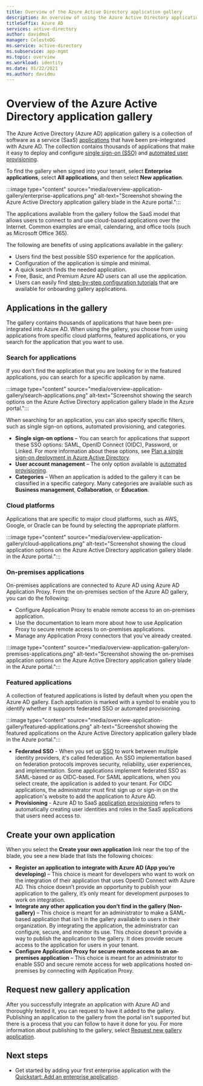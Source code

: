 ```yaml
---
title: Overview of the Azure Active Directory application gallery
description: An overview of using the Azure Active Directory application gallery.
titleSuffix: Azure AD
services: active-directory
author: davidmu1
manager: CelesteDG
ms.service: active-directory
ms.subservice: app-mgmt
ms.topic: overview
ms.workload: identity
ms.date: 01/22/2021
ms.author: davidmu
---
```


# Overview of the Azure Active Directory application gallery

The Azure Active Directory (Azure AD) application gallery is a collection of software as a service (SaaS) [applications](../develop/app-objects-and-service-principals.md) that have been pre-integrated with Azure AD. The collection contains thousands of applications that make it easy to deploy and configure [single sign-on (SSO)](../develop/single-sign-on-saml-protocol.md) and [automated user provisioning](../app-provisioning/user-provisioning.md).

To find the gallery when signed into your tenant, select **Enterprise applications**, select **All applications**, and then select **New application**.

:::image type="content" source="media/overview-application-gallery/enterprise-applications.png" alt-text="Screenshot showing the Azure Active Directory application gallery blade in the Azure portal.":::

The applications available from the gallery follow the SaaS model that allows users to connect to and use cloud-based applications over the Internet. Common examples are email, calendaring, and office tools (such as Microsoft Office 365). 

The following are benefits of using applications available in the gallery:

- Users find the best possible SSO experience for the application.
- Configuration of the application is simple and minimal.
- A quick search finds the needed application.
- Free, Basic, and Premium Azure AD users can all use the application.
- Users can easily find [step-by-step configuration tutorials](../saas-apps/tutorial-list.md) that are available for onboarding gallery applications.

## Applications in the gallery

The gallery contains thousands of applications that have been pre-integrated into Azure AD. When using the gallery, you choose from using applications from specific cloud platforms, featured applications, or you search for the application that you want to use.

### Search for applications

If you don’t find the application that you are looking for in the featured applications, you can search for a specific application by name. 

:::image type="content" source="media/overview-application-gallery/search-applications.png" alt-text="Screenshot showing the search options on the Azure Active Directory application gallery blade in the Azure portal.":::

When searching for an application, you can also specify specific filters, such as single sign-on options, automated provisioning, and categories. 

- **Single sign-on options** – You can search for applications that support these SSO options: SAML, OpenID Connect (OIDC), Password, or Linked. For more information about these options, see [Plan a single sign-on deployment in Azure Active Directory](plan-sso-deployment.md).
- **User account management** – The only option available is [automated provisioning](../app-provisioning/user-provisioning.md).
- **Categories** – When an application is added to the gallery it can be classified in a specific category. Many categories are available such as **Business management**, **Collaboration**, or **Education**.

### Cloud platforms

Applications that are specific to major cloud platforms, such as AWS, Google, or Oracle can be found by selecting the appropriate platform.

:::image type="content" source="media/overview-application-gallery/cloud-applications.png" alt-text="Screenshot showing the cloud application options on the Azure Active Directory application gallery blade in the Azure portal.":::

### On-premises applications

On-premises applications are connected to Azure AD using Azure AD Application Proxy. From the on-premises section of the Azure AD gallery, you can do the following:

- Configure Application Proxy to enable remote access to an on-premises application.
- Use the documentation to learn more about how to use Application Proxy to secure remote access to on-premises applications.
- Manage any Application Proxy connectors that you've already created.

:::image type="content" source="media/overview-application-gallery/on-premises-applications.png" alt-text="Screenshot showing the on-premises application options on the Azure Active Directory application gallery blade in the Azure portal.":::

### Featured applications

A collection of featured applications is listed by default when you open the Azure AD gallery. Each application is marked with a symbol to enable you to identify whether it supports federated SSO or automated provisioning.

:::image type="content" source="media/overview-application-gallery/featured-applications.png" alt-text="Screenshot showing the featured applications on the Azure Active Directory application gallery blade in the Azure portal.":::

- **Federated SSO** - When you set up [SSO](what-is-single-sign-on.md) to work between multiple identity providers, it's called federation. An SSO implementation based on federation protocols improves security, reliability, user experiences, and implementation. Some applications implement federated SSO as SAML-based or as OIDC-based. For SAML applications, when you select create, the application is added to your tenant. For OIDC applications, the administrator must first sign up or sign-in on the application's website to add the application to Azure AD.
- **Provisioning** - Azure AD to SaaS [application provisioning](../app-provisioning/user-provisioning.md) refers to automatically creating user identities and roles in the SaaS applications that users need access to.

## Create your own application

When you select the **Create your own application** link near the top of the blade, you see a new blade that lists the following choices:

- **Register an application to integrate with Azure AD (App you’re developing)** – This choice is meant for developers who want to work on the integration of their application that uses OpenID Connect with Azure AD. This choice doesn’t provide an opportunity to publish your application to the gallery, it’s only meant for development purposes to work on integration.
- **Integrate any other application you don’t find in the gallery (Non-gallery)** – This choice is meant for an administrator to make a SAML-based application that isn't in the gallery available to users in their organization. By integrating the application, the administrator can configure, secure, and monitor its use. This choice doesn’t provide a way to publish the application to the gallery. It does provide secure access to the application for users in your tenant.
- **Configure Application Proxy for secure remote access to an on-premises application** – This choice is meant for an administrator to enable SSO and secure remote access for web applications hosted on-premises by connecting with Application Proxy.

## Request new gallery application

After you successfully integrate an application with Azure AD and thoroughly tested it, you can request to have it added to the gallery. Publishing an application to the gallery from the portal isn't supported but there is a process that you can follow to have it done for you. For more information about publishing to the gallery, select [Request new gallery application](../manage-apps/v2-howto-app-gallery-listing.md).

## Next steps

- Get started by adding your first enterprise application with the [Quickstart: Add an enterprise application](add-application-portal.md).
